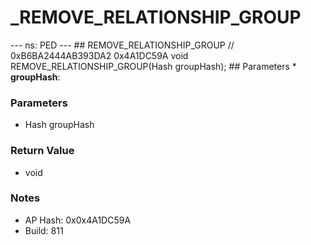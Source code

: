 # _REMOVE_RELATIONSHIP_GROUP

--- ns: PED --- ## REMOVE_RELATIONSHIP_GROUP  // 0xB6BA2444AB393DA2 0x4A1DC59A void REMOVE_RELATIONSHIP_GROUP(Hash groupHash);   ## Parameters * **groupHash**:

### Parameters
* Hash groupHash

### Return Value
* void

### Notes
* AP Hash: 0x0x4A1DC59A
* Build: 811

